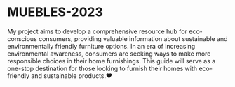# MUEBLES-2023
My project aims to develop a comprehensive resource hub for eco-conscious consumers, providing valuable information about sustainable and environmentally friendly furniture options. In an era of increasing environmental awareness, consumers are seeking ways to make more responsible choices in their home furnishings. This guide will serve as a one-stop destination for those looking to furnish their homes with eco-friendly and sustainable products.❤️
